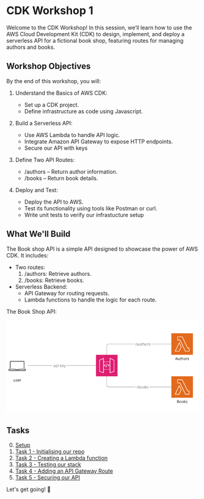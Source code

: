 # CDK Workshop 1
Welcome to the CDK Workshop! In this session, we’ll learn how to use the AWS Cloud Development Kit (CDK) to design, implement, and deploy a serverless API for a fictional book shop, featuring routes for managing authors and books.


## Workshop Objectives
By the end of this workshop, you will:

1) Understand the Basics of AWS CDK:

    * Set up a CDK project.
    * Define infrastructure as code using Javascript.

2) Build a Serverless API:

    * Use AWS Lambda to handle API logic.
    * Integrate Amazon API Gateway to expose HTTP endpoints.
    * Secure our API with keys

3) Define Two API Routes:

    * /authors – Return author information.
    * /books – Return book details.

4) Deploy and Test:

    * Deploy the API to AWS.
    * Test its functionality using tools like Postman or curl.
    * Write unit tests to verify our infrastucture setup

## What We'll Build
The Book shop API is a simple API designed to showcase the power of AWS CDK. It includes:

* Two routes:
  1. /authors: Retrieve authors.
  2. /books: Retrieve books.
* Serverless Backend:
  * API Gateway for routing requests.
  * Lambda functions to handle the logic for each route.

The Book Shop API:


![Book shop API diagram](./images/bookshop-api.png)

## Tasks
0. [Setup](./tasks/000-setup.md)
1. [Task 1 - Initialising our repo](./tasks/001-task-1.md)
2. [Task 2 - Creating a Lambda function](./tasks/002-task-2.md)
3. [Task 3 - Testing our stack](./tasks/003-task-3.md)
4. [Task 4 - Adding an API Gateway Route](./tasks/004-task-4.md)
5. [Task 5 - Securing our API](./tasks/005-task-5.md)

Let's get going! 🚀
